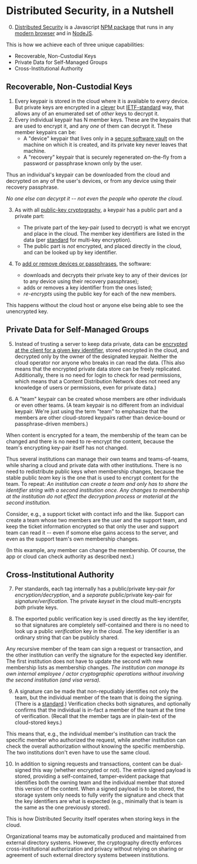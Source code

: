 # Distributed Security, in a Nutshell

0. [Distributed Security](../README.md) is a Javascript [NPM package](../README.md#library-installation-and-declaration) that runs in any [modern browser](https://www.techopedia.com/definition/31094/evergreen-browser) and in [NodeJS](https://nodejs.org/).

This is how we achieve each of three unique capabilities:
- Recoverable, Non-Custodial Keys
- Private Data for Self-Managed Groups
- Cross-Institutional Authority

## Recoverable, Non-Custodial Keys

1. Every keypair is stored in the cloud where it is available to every device. But private keys are encrypted in a [clever](implementation.md#encrypting-for-members) but [IETF-standard](https://datatracker.ietf.org/doc/html/rfc7516#appendix-A.4) way, that allows any of an enumerated set of _other_ keys to decrypt it.
2. Every individual keypair has N member keys. These are the keypairs that are used to encrypt it, and any _one_ of them can decrypt it. These member keypairs can be:
   - A "device" keypair that lives only in a [secure software vault](implementation.md#creating-the-vault-web-worker-and-iframe) on the machine on which it is created, and its private key never leaves that machine.
   - A "recovery" keypair that is securely regenerated on-the-fly from a password or passphrase known only by the user.

Thus an individual's keypair can be downloaded from the cloud and decrypted on any of the user's devices, or from any device using their recovery passphrase.

_No one else can decyrpt it -- not even the people who operate the cloud._

3. As with all [public-key cryptography](https://en.wikipedia.org/wiki/Public-key_cryptography), a keypair has a public part and a private part:
   - The private part of the key-pair (used to decrypt) is what we encrypt and place in the cloud. The member key identifiers are listed in the data (per [standard](https://github.com/kilroy-code/distributed-security/blob/main/docs/in-jose-terms.md) for multi-key encryption).
   - The public part is _not_ encrypted, and placed directly in the cloud, and can be looked up by key identifier.
   
4. To [add or remove devices or passphrases](../README.md#creating-tags-and-changing-membership), the software:
   - downloads and decrypts their private key to any of their devices (or to any device using their recovery passphrase);
   - adds or removes a key identifier from the ones listed;
   - _re-encrypts_ using the public key for each of the new members.

This happens without the cloud host or anyone else being able to see the unencrypted key.

## Private Data for Self-Managed Groups

5. Instead of trusting a server to keep data private, data can be [encrypted at the client for a given key identifier](../README.md#basic-encryption), stored encrypted in the cloud, and decrypted only by the owner of the designated keypair. Neither the cloud operator nor anyone who breaks in can read the data. (This also means that the encrypted private data store can be freely replicated. Additionally, there is no need for login to check for read permissions, which means that a Content Distribution Network does not need any knowledge of users or permissions, even for private data.)

6. A "team" keypair can be created whose members are other individuals or even other teams. (A team keypair is no different from an individual keypair. We're just using the term "team" to emphasize that the members are other cloud-stored keypairs rather than device-bound or passphrase-driven members.)

When content is encrypted for a team, the membership of the team can be changed and there is no need to re-encrypt the content, because the team's encrypting key-pair itself has not changed.

Thus several institutions can manage their own teams and teams-of-teams, while sharing a cloud and private data with other institutions. There is no need to redistribute public keys when membership changes, because the stable public _team_ key is the one that is used to encrypt content for the team. To repeat: _An institution can create a team and only has to share the identifier string with a second institution once. Any changes to membership at the institution do not effect the decryption process or material at the second institution._

Consider, e.g., a support ticket with contact info and the like. Support can create a team whose two members are the user and the support team, and keep the ticket information encrypted so that only the user and support team can read it -- even if somone else gains access to the server, and even as the support team's own membership changes.

(In this example, any member can change the membership. Of course, the app or cloud can check authority as described next.)

## Cross-Institutional Authority

7. Per standards, each tag internally has a public/private key-pair _for encryption/decryption_, and a _separate_ public/private key-pair for _signature/verification_. The private _keyset_ in the cloud multi-encrypts _both_ private keys.

8. The exported public verification key is used directly as the key identifer, so that signatures are completely self-contained and there is no need to look up a public _verification_ key in the cloud. The key identifier is an ordinary string that can be publicly shared.

Any recursive member of the team can sign a request or transaction, and the other institution can verify the signature for the expected key identifier. The first institution does not have to update the second with new membership lists as membership changes. _The institution can manage its own internal employee / actor cryptographic operations without involving the second institution (and visa versa)._

9. A signature can be made that non-repudiably identifies not only the team, but the individual member of the team that is doing the signing. (There is a [standard](https://datatracker.ietf.org/doc/html/rfc7515#section-7.2.1).) Verification checks both signatures, and optionally confirms that the individual is in-fact a member of the team at the time of verification. (Recall that the member tags are in plain-text of the cloud-stored keys.)

This means that, e.g., the individual member's institution can track the specific member who authorized the request, while another institution can check the overall authorization without knowing the specific membership. The two institutions don't even have to use the same cloud.

10. In addition to signing requests and transactions, content can be dual-signed this way (whether encrypted or not). The entire signed payload is stored, providing a self-contained, tamper-evident package that identifies both the owning team and the individual member that stored this version of the content. When a signed payload is to be stored, the storage system only needs to fully verify the signature and check that the key identifiers are what is expected (e.g., minimally that is team is the same as the one previously stored).

This is how Distributed Security itself operates when storing keys in the cloud.

Organizational teams may be automatically produced and maintained from external directory systems. However, the cryptography directly enforces cross-institutional authorization and privacy without relying on sharing or agreement of such external directory systems between institutions.
